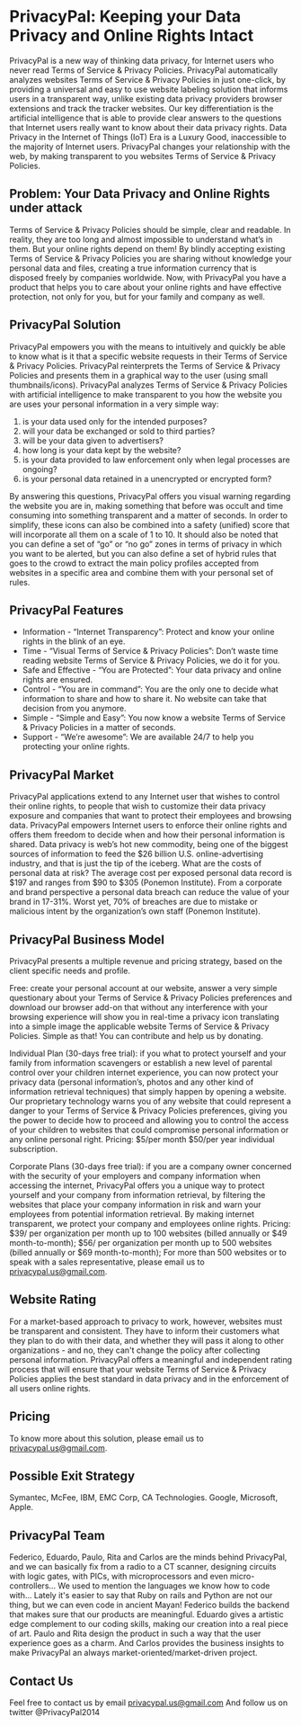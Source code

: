<h1>PrivacyPal: Keeping your Data Privacy and Online Rights Intact</h1>

<p>
PrivacyPal is a new way of thinking data privacy, for Internet users who never read Terms of Service & Privacy Policies. PrivacyPal automatically analyzes websites Terms of Service & Privacy Policies in just one-click, by providing a universal and easy to use website labeling solution that informs users in a transparent way, unlike existing data privacy providers browser extensions and track the tracker websites. Our key differentiation is the artificial intelligence that is able to provide clear answers to the questions that Internet users really want to know about their data privacy rights.
Data Privacy in the Internet of Things (IoT) Era is a Luxury Good, inaccessible to the majority of Internet users. PrivacyPal changes your relationship with the web, by making transparent to you websites Terms of Service & Privacy Policies.
</p>
 
<h2>Problem: Your Data Privacy and Online Rights under attack</h2>
 
Terms of Service & Privacy Policies should be simple, clear and readable. In reality, they are too long and almost impossible to understand what’s in them. But your online rights depend on them! By blindly accepting existing Terms of Service & Privacy Policies you are sharing without knowledge your personal data and files, creating a true information currency that is disposed freely by companies worldwide. Now, with PrivacyPal you have a product that helps you to care about your online rights and have effective protection, not only for you, but for your family and company as well.
 
 
<h2>PrivacyPal Solution</h2>
 
PrivacyPal empowers you with the means to intuitively and quickly be able to know what is it that a specific website requests in their Terms of Service & Privacy Policies. PrivacyPal reinterprets the Terms of Service & Privacy Policies and presents them in a graphical way to the user (using small thumbnails/icons). PrivacyPal analyzes Terms of Service & Privacy Policies with artificial intelligence to make transparent to you how the website you are uses your personal information in a very simple way:
<ol>
 <li>is your data used only for the intended purposes?</li>
 <li>will your data be exchanged or sold to third parties?</li>
 <li>will be your data given to advertisers?</li>
 <li>how long is your data kept by the website?</li>
 <li>is your data provided to law enforcement only when legal processes are ongoing?</li>
 <li>is your personal data retained in a unencrypted or encrypted form?</li>
</ol>
By answering this questions, PrivacyPal offers you visual warning regarding the website you are in, making something that before was occult and time consuming into something transparent and a matter of seconds. In order to simplify, these icons can also be combined into a safety (unified) score that will incorporate all them on a scale of 1 to 10. It should also be noted that you can define a set of “go” or “no go” zones in terms of privacy in which you want to be alerted, but you can also define a set of hybrid rules that goes to the crowd to extract the main policy profiles accepted from websites in a specific area and combine them with your personal set of rules.
 
 
<h2>PrivacyPal Features</h2>
 
<ul>
  <li>Information - “Internet Transparency”: Protect and know your online rights in the blink of an eye.</li>
  <li>Time - “Visual Terms of Service & Privacy Policies”: Don’t waste time reading website Terms of Service & Privacy Policies, we do it for you.</li>
  <li>Safe and Effective - “You are Protected”: Your data privacy and online rights are ensured.</li>
  <li>Control - “You are in command”: You are the only one to decide what information to share and how to share it. No website can take that decision from you anymore.</li>
  <li>Simple - “Simple and Easy”: You now know a website Terms of Service & Privacy Policies in a matter of seconds.</li>
  <li>Support - “We’re awesome”: We are available 24/7 to help you protecting your online rights.</li>
</ul>


<h2>PrivacyPal Market</h2>

PrivacyPal applications extend to any Internet user that wishes to control their online rights, to people that wish to customize their data privacy exposure and companies that want to protect their employees and browsing data. PrivacyPal empowers Internet users to enforce their online rights and offers them freedom to decide when and how their personal information is shared. Data privacy is web’s hot new commodity, being one of the biggest sources of information to feed the $26 billion U.S. online-advertising industry, and that is just the tip of the iceberg. What are the costs of personal data at risk? The average cost per exposed personal data record is $197 and ranges from $90 to $305 (Ponemon Institute). From a corporate and brand perspective a personal data breach can reduce the value of your brand in 17-31%. Worst yet, 70% of breaches are due to mistake or malicious intent by the organization’s own staff (Ponemon Institute).


<h2>PrivacyPal Business Model</h2>

PrivacyPal presents a multiple revenue and pricing strategy, based on the client specific needs and profile.

Free: create your personal account at our website, answer a very simple questionary about your Terms of Service & Privacy Policies preferences and download our browser add-on that without any interference with your browsing experience will show you in real-time a privacy icon translating into a simple image the applicable website Terms of Service & Privacy Policies. Simple as that!
You can contribute and help us by donating.

Individual Plan (30-days free trial): if you what to protect yourself and your family from information scavengers or establish a new level of parental control over your children internet experience, you can now protect your privacy data (personal information’s, photos and any other kind of information retrieval techniques) that simply happen by opening a website. Our proprietary technology warns you of any website that could represent a danger to your Terms of Service & Privacy Policies preferences, giving you the power to decide how to proceed and allowing you to control the access of your children to websites that could compromise personal information or any online personal right.
Pricing: $5/per month $50/per year individual subscription.

Corporate Plans (30-days free trial): if you are a company owner concerned with the security of your employers and company information when accessing the internet, PrivacyPal offers you a unique way to protect yourself and your company from information retrieval, by filtering the websites that place your company information in risk and warn your employees from potential information retrieval. By making internet transparent, we protect your company and employees online rights.
Pricing: $39/ per organization per month up to 100 websites (billed annually or $49 month-to-month); $56/ per organization per month up to 500 websites (billed annually or $69 month-to-month); For more than 500 websites or to speak with a sales representative, please email us to privacypal.us@gmail.com.


<h2>Website Rating</h2>

For a market-based approach to privacy to work, however, websites must be transparent and consistent. They have to inform their customers what they plan to do with their data, and whether they will pass it along to other organizations - and no, they can't change the policy after collecting personal information. PrivacyPal offers a meaningful and independent rating process that will ensure that your website Terms of Service & Privacy Policies applies the best standard in data privacy and in the enforcement of all users online rights.


<h2>Pricing</h2>

To know more about this solution, please email us to privacypal.us@gmail.com.


<h2>Possible Exit Strategy</h2>

Symantec, McFee, IBM, EMC Corp, CA Technologies.
Google, Microsoft, Apple.


<h2>PrivacyPal Team</h2>

Federico, Eduardo, Paulo, Rita and Carlos are the minds behind PrivacyPal, and we can basically fix from a radio to a CT scanner, designing circuits with logic gates, with PICs, with microprocessors and even micro-controllers... We used to mention the languages we know how to code with... Lately it's easier to say that Ruby on rails and Python are not our thing, but we can even code in ancient Mayan!
Federico builds the backend that makes sure that our products are meaningful. Eduardo gives a artistic edge complement to our coding skills, making our creation into a real piece of art. Paulo and Rita design the product in such a way that the user experience goes as a charm. And Carlos provides the business insights to make PrivacyPal an always market-oriented/market-driven project.


<h2>Contact Us</h2>

Feel free to contact us by email privacypal.us@gmail.com
And follow us on twitter @PrivacyPal2014
